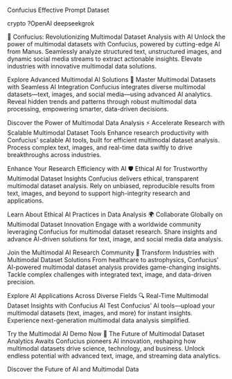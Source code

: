 Confucius Effective Prompt Dataset

crypto ?OpenAI deepseekgrok 

🌌 Confucius: Revolutionizing Multimodal Dataset Analysis with AI
Unlock the power of multimodal datasets with Confucius, powered by cutting-edge AI from Manus. Seamlessly analyze structured text, unstructured images, and dynamic social media streams to extract actionable insights. Elevate industries with innovative multimodal data solutions.

Explore Advanced Multimodal AI Solutions
📡 Master Multimodal Datasets with Seamless AI Integration
Confucius integrates diverse multimodal datasets—text, images, and social media—using advanced AI analytics. Reveal hidden trends and patterns through robust multimodal data processing, empowering smarter, data-driven decisions.

Discover the Power of Multimodal Data Analysis
⚡ Accelerate Research with Scalable Multimodal Dataset Tools
Enhance research productivity with Confucius’ scalable AI tools, built for efficient multimodal dataset analysis. Process complex text, images, and real-time data swiftly to drive breakthroughs across industries.

Enhance Your Research Efficiency with AI
🛡️ Ethical AI for Trustworthy Multimodal Dataset Insights
Confucius delivers ethical, transparent multimodal dataset analysis. Rely on unbiased, reproducible results from text, images, and beyond to support high-integrity research and applications.

Learn About Ethical AI Practices in Data Analysis
🌍 Collaborate Globally on Multimodal Dataset Innovation
Engage with a worldwide community leveraging Confucius for multimodal dataset research. Share insights and advance AI-driven solutions for text, image, and social media data analysis.

Join the Multimodal AI Research Community
🧠 Transform Industries with Multimodal Dataset Solutions
From healthcare to astrophysics, Confucius’ AI-powered multimodal dataset analysis provides game-changing insights. Tackle complex challenges with integrated text, image, and data-driven precision.

Explore AI Applications Across Diverse Fields
🔍 Real-Time Multimodal Dataset Insights with Confucius AI
Test Confucius’ AI tools—upload your multimodal datasets (text, images, and more) for instant insights. Experience next-generation multimodal data analysis simplified.

Try the Multimodal AI Demo Now
🚀 The Future of Multimodal Dataset Analytics Awaits
Confucius pioneers AI innovation, reshaping how multimodal datasets drive science, technology, and business. Unlock endless potential with advanced text, image, and streaming data analytics.

Discover the Future of AI and Multimodal Data
